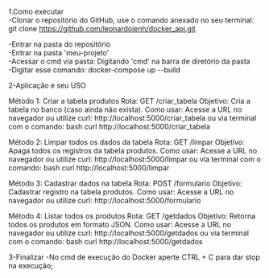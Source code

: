1.Como executar
<br>
-Clonar o repositório do GitHub, use o comando anexado no seu terminal:
  git clone https://github.com/leonardoienh/docker_api.git

-Entrar na pasta do repositório
<br>
-Entrar na pasta 'meu-projeto'
<br>
-Acessar o cmd via pasta: Digitando 'cmd' na barra de diretório da pasta
<br>
-Digitar esse comando: docker-compose up --build


2-Aplicação e seu USO

Método 1: Criar a tabela produtos
Rota: GET /criar_tabela
Objetivo: Cria a tabela no banco (caso ainda não exista).
Como usar: Acesse a URL no navegador ou utilize curl:
http://localhost:5000/criar_tabela
ou via terminal com o comando:
bash curl http://localhost:5000/criar_tabela

Método 2: Limpar todos os dados da tabela
Rota: GET /limpar
Objetivo: Apaga todos os registros da tabela produtos.
Como usar: Acesse a URL no navegador ou utilize curl:
http://localhost:5000/limpar
ou via terminal com o comando:
bash curl http://localhost:5000/limpar

Método 3: Cadastrar dados na tabela
Rota: POST /formulario
Objetivo: Cadastrar registro na tabela produtos.
Como usar: Acesse a URL no navegador ou utilize curl:
http://localhost:5000/formulario

Método 4: Listar todos os produtos
Rota: GET /getdados
Objetivo: Retorna todos os produtos em formato JSON.
Como usar: Acesse a URL no navegador ou utilize curl:
http://localhost:5000/getdados
ou via terminal com o comando:
bash curl http://localhost:5000/getdados

3-Finalizar
-No cmd de execução do Docker aperte CTRL + C para dar stop na execução;
